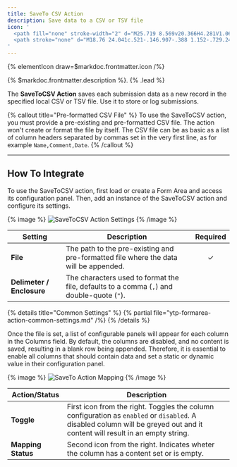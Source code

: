 ```yaml
---
title: SaveTo CSV Action
description: Save data to a CSV or TSV file
icon: '
  <path fill="none" stroke-width="2" d="M25.719 8.569v20.366H4.281V1.065h11.79"/>
  <path stroke="none" d="M18.76 24.041c.521-.146.907-.388 1.152-.729.245-.34.387-.817.423-1.43H18.76v-2.715h2.806v2.35c0 .414-.056.843-.164 1.294a2.63 2.63 0 0 1-.61 1.166c-.315.347-.703.619-1.135.798-.434.178-.733.267-.897.267v-1Z"/>
'
---
```


{% elementIcon draw=$markdoc.frontmatter.icon /%}

{% $markdoc.frontmatter.description %}. {% .lead %}

The **SaveToCSV Action** saves each submission data as a new record in the specified local CSV or TSV file. Use it to store or log submissions.

{% callout title="Pre-formatted CSV File" %}
To use the SaveToCSV action, you must provide a pre-existing and pre-formatted CSV file. The action won't create or format the file by itself. The CSV file can be as basic as a list of column headers separated by commas set in the very first line, as for example `Name,Comment,Date`.
{% /callout %}

---

## How To Integrate

To use the SaveToCSV action, first load or create a Form Area and access its configuration panel. Then, add an instance of the SaveToCSV action and configure its settings.

{% image %}
![SaveToCSV Action Settings](/next/assets/ytp/forms/action-savetocsv-settings.webp)
{% /image %}

| Setting | Description | Required |
| ------- | ----------- | :------: |
| **File** | The path to the pre-existing and pre-formatted file where the data will be appended. | &#x2713; |
| **Delimeter / Enclosure** | The characters used to format the file, defaults to a comma (`,`) and double-quote (`"`). |

{% details title="Common Settings" %}
    {% partial file="ytp-formarea-action-common-settings.md" /%}
{% /details %}

Once the file is set, a list of configurable panels will appear for each column in the Columns field. By default, the columns are disabled, and no content is saved, resulting in a blank row being appended. Therefore, it is essential to enable all columns that should contain data and set a static or dynamic value in their configuration panel.

{% image %}
![SaveTo Action Mapping](/next/assets/ytp/forms/action-saveto-mapping.webp)
{% /image %}

| Action/Status | Description |
| ------ | ----------- |
| **Toggle** | First icon from the right. Toggles the column configuration as `enabled` or `disabled`. A disabled column will be greyed out and it content will result in an empty string. |
| **Mapping Status** | Second icon from the right. Indicates wheter the column has a content set or is empty. |
